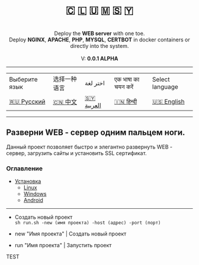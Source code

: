 <p align="center">
    <h1 align="center" style="">🇨​​​​​ 🇱​​​​​ 🇺​​​​​ 🇲​​​​​ 🇸​​​​​ 🇾​​​​​</h1>
    
<p align="center">
        <br>Deploy the <b>WEB server</b> with one toe.
        <br> Deploy <b>NGINX</b>, <b>APACHE</b>, <b>PHP</b>, <b>MYSQL</b>, <b>CERTBOT</b> in docker containers or directly into the system.
        <br><br> V: <b>0.0.1 ALPHA</b>
    <p>
</p>

---
<table align="center">
  <tbody>
    <tr>
      <td>Выберите язык</td>
      <td>选择一种语言</td>
      <td>اختر لغة</td>
      <td>एक भाषा का चयन करें </td>
      <td>Select language</td>
    </tr>
    <tr>
      <td>
        <a href="#ru">🇷🇺 Русский</a>
      </td>
      <td>
        <a href="#cn">🇨🇳 中文</a>
      </td>
      <td>
        <a href="#sy">🇸🇾 العربية</a>
      </td>
      <td>
        <a href="#in">🇮🇳 हिन्दी</a>
      </td>
      <td>
        <a href="#en">🇺🇸 English</a>
      </td>
    </tr>
  </tbody>
</table>

[//]: # (```)

[//]: # (SUPPORT:)

[//]: # (    _ Linux)

[//]: # (        Fedora)

[//]: # (    _ Windows)

[//]: # (        7, 8, 10)

[//]: # (    _ Android)

[//]: # (        6, 7, 8, 9, 10, 11, 12)

[//]: # (```)

[//]: # (```)

[//]: # (CHANGELOG:)

[//]: # (    1. Add: Apache)

[//]: # (    2. Destroy: Serv.txt)

[//]: # (```)

___

## <a name="ru">Разверни WEB - сервер одним пальцем ноги.</a>

Данный проект позволяет быстро и элегантно развернуть WEB - сервер, загрузить сайты и установить SSL сертификат.

### Оглавление
- [Установка](#ru_install)
  - [Linux](#ru_install_linux)
  - [Windows](#ru_install_windows)
  - [Android](#ru_install_android)
---

- Создать новый проект <br>
```sh run.sh -new (имя проекта) -host (адрес) -port (порт)```

- new "Имя проекта" | Создать новый проект <br>
- run "Имя проекта" | Запустить проект








<p id="1">TEST</p>